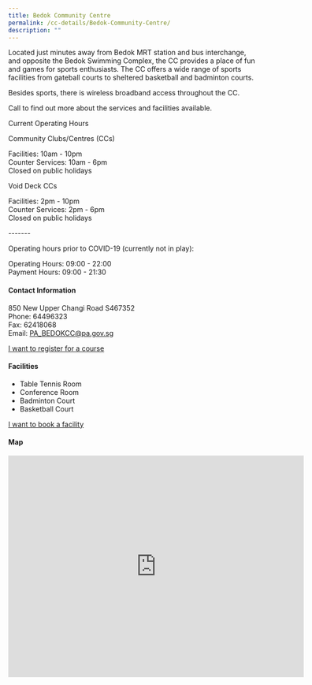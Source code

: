 ```yaml
---
title: Bedok Community Centre
permalink: /cc-details/Bedok-Community-Centre/
description: ""
---
```

Located just minutes away from Bedok MRT station and bus interchange, and opposite the Bedok Swimming Complex, the CC provides a place of fun and games for sports enthusiasts. The CC offers a wide range of sports facilities from gateball courts to sheltered basketball and badminton courts.

Besides sports, there is wireless broadband access throughout the CC.

Call to find out more about the services and facilities available.

Current Operating Hours  
  
Community Clubs/Centres (CCs)  
  
Facilities: 10am - 10pm  
Counter Services: 10am - 6pm  
Closed on public holidays  
  
Void Deck CCs  
  
Facilities: 2pm - 10pm  
Counter Services: 2pm - 6pm  
Closed on public holidays  
  
\-------  
  
Operating hours prior to COVID-19 (currently not in play):

Operating Hours: 09:00 - 22:00  
Payment Hours: 09:00 - 21:30

#### Contact Information

850 New Upper Changi Road S467352  
Phone: 64496323  
Fax: 62418068  
Email: [PA\_BEDOKCC@pa.gov.sg](mailto:PA_BEDOKCC@pa.gov.sg)  

[I want to register for a course](https://www.onepa.gov.sg/)

#### Facilities

*   Table Tennis Room
*   Conference Room
*   Badminton Court
*   Basketball Court

[I want to book a facility](https://www.onepa.gov.sg/)

#### Map
<iframe src="https://www.google.com/maps/embed?pb=!1m18!1m12!1m3!1d3988.752564903813!2d103.93386721399773!3d1.3243400620276344!2m3!1f0!2f0!3f0!3m2!1i1024!2i768!4f13.1!3m3!1m2!1s0x31da22b512817373%3A0x220e8e26d80d9d9b!2s850%20New%20Upper%20Changi%20Rd%2C%20Singapore%20467352!5e0!3m2!1sen!2ssg!4v1661939745175!5m2!1sen!2ssg" width="600" height="450" style="border:0;" allowfullscreen="" loading="lazy" ></iframe>

